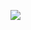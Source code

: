 ![](https://bat.bing.com/action/0?ti=56018282&Ver=2&mid=5aa11e67-f4de-415b-af7c-8ff74862e756&sid=b198127075a711ee86ac9390a9e6846f&vid=b1982e4075a711eea7a3d1965f315585&vids=0&msclkid=N&pi=0&lg=en-US&sw=800&sh=600&sc=24&nwd=1&tl=Shortform%20%7C%20Book&p=https%3A%2F%2Fwww.shortform.com%2Fapp%2Fbook%2Fageless%2Fexercise-think-about-how-youd-like-to-age&r=&lt=517&evt=pageLoad&sv=1&rn=808955)
